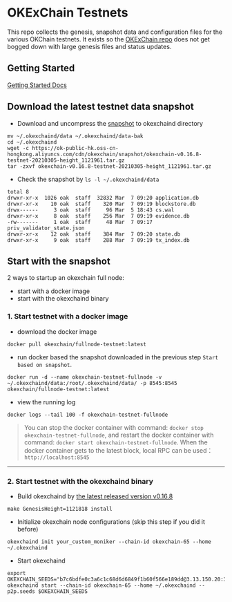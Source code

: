 # OKExChain Testnets

This repo collects the genesis, snapshot data and configuration files for the various OKChain
testnets. It exists so the [OKExChain repo](https://github.com/okex/okexchain)
does not get bogged down with large genesis files and status updates.

## Getting Started

[Getting Started Docs](https://okexchain-docs.readthedocs.io/en/latest/getting-start/join-okexchain-testnet.html)

## Download the latest testnet data snapshot

- Download and uncompress the [snapshot](https://ok-public-hk.oss-cn-hongkong.aliyuncs.com/cdn/okexchain/snapshot/okexchain-v0.16.8-testnet-20210305-height_1121961.tar.gz) to okexchaind directory
```
mv ~/.okexchaind/data ~/.okexchaind/data-bak
cd ~/.okexchaind 
wget -c https://ok-public-hk.oss-cn-hongkong.aliyuncs.com/cdn/okexchain/snapshot/okexchain-v0.16.8-testnet-20210305-height_1121961.tar.gz
tar -zxvf okexchain-v0.16.8-testnet-20210305-height_1121961.tar.gz
```

- Check the snapshot by `ls -l ~/.okexchaind/data`
```
total 8
drwxr-xr-x  1026 oak  staff  32832 Mar  7 09:20 application.db
drwxr-xr-x    10 oak  staff    320 Mar  7 09:19 blockstore.db
drwx------     3 oak  staff     96 Mar  5 18:43 cs.wal
drwxr-xr-x     8 oak  staff    256 Mar  7 09:19 evidence.db
-rw-------     1 oak  staff     48 Mar  7 09:17 priv_validator_state.json
drwxr-xr-x    12 oak  staff    384 Mar  7 09:20 state.db
drwxr-xr-x     9 oak  staff    288 Mar  7 09:19 tx_index.db
```

## Start with the snapshot
2 ways to startup an okexchain full node: 
- start with a docker image
- start with the okexchaind binary

### 1. Start testnet with a docker image
- download the docker image
```
docker pull okexchain/fullnode-testnet:latest
```

- run docker based the snapshot downloaded in the previous step `Start based on snapshot`.
```
docker run -d --name okexchain-testnet-fullnode -v ~/.okexchaind/data:/root/.okexchaind/data/ -p 8545:8545 okexchain/fullnode-testnet:latest
```

- view the running log
```
docker logs --tail 100 -f okexchain-testnet-fullnode
```

> You can stop the docker container with command: `docker stop okexchain-testnet-fullnode`, and restart the docker container with command: `docker start okexchain-testnet-fullnode`. 
When the docker container gets to the latest block, local RPC can be used：`http://localhost:8545`

___
### 2. Start testnet with the okexchaind binary

- Build okexchaind by [the latest released version v0.16.8](https://github.com/okex/okexchain/releases/tag/v0.16.8)
```
make GenesisHeight=1121818 install
```

- Initialize okexchain node configurations (skip this step if you did it before)
```shell script
okexchaind init your_custom_moniker --chain-id okexchain-65 --home ~/.okexchaind
````

- Start okexchaind
```shell script
export OKEXCHAIN_SEEDS="b7c6bdfe0c3a6c1c68d6d6849f1b60f566e189dd@3.13.150.20:36656,d7eec05e6449945c8e0fd080d58977d671eae588@35.176.111.229:36656,223b5b41d1dba9057401def49b456630e1ab2599@18.162.106.25:36656"
okexchaind start --chain-id okexchain-65 --home ~/.okexchaind --p2p.seeds $OKEXCHAIN_SEEDS
```






